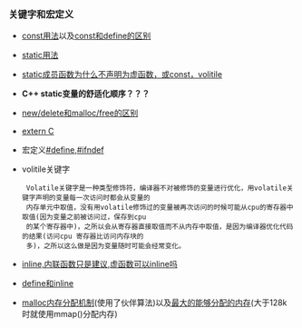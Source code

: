 ### 关键字和宏定义
* [const用法](https://www.jb51.net/article/118141.htm)以及[const和define的区别](https://blog.csdn.net/zhang_yanx/article/details/77801851)
* [static用法](https://www.cnblogs.com/jhmu0613/p/7131997.htmlhttps://www.cnblogs.com/jhmu0613/p/7131997.html)
* [static成员函数为什么不声明为虚函数，或const，volitile](https://www.cnblogs.com/lakeone/p/5967548.html)
* **C++ static变量的舒适化顺序？？？**
* [new/delete和malloc/free的区别](https://www.cnblogs.com/maluning/p/7944231.html)
* [extern C](https://www.cnblogs.com/carsonzhu/p/5272271.html)
* 宏定义[#define](https://www.cnblogs.com/fnlingnzb-learner/p/6903966.html),[#ifndef](https://www.cnblogs.com/qinduanyinghua/p/7679018.html)
* volitile关键字

       Volatile关键字是一种类型修饰符，编译器不对被修饰的变量进行优化，用volatile关键字声明的变量每一次访问时都会从变量的
       内存单元中取值，没有用volatile修饰过的变量被再次访问的时候可能从cpu的寄存器中取值(因为变量之前被访问过，保存到cpu
       的某个寄存器中)，之所以会从寄存器直接取值而不从内存中取值，是因为编译器优化代码的结果(访问cpu 寄存器比访问内存块的
       多)，之所以这么做是因为变量随时可能会经常变化。
* [inline,内联函数只是建议](https://www.cnblogs.com/fnlingnzb-learner/p/6423917.html),[虚函数可以inline吗](https://blog.csdn.net/flydreamforever/article/details/61429140)
* [define和inline](https://blog.csdn.net/wangliang888888/article/details/77990650)
* [malloc内存分配机制](https://blog.csdn.net/u012658346/article/details/51154615https://blog.csdn.net/u012658346/article/details/51154615)(使用了伙伴算法)以及[最大的能够分配的内存](https://www.zhihu.com/question/20836462/answer/16341442)(大于128k时就使用mmap()分配内存)
